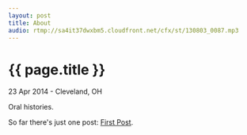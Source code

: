 ```yaml
---
layout: post
title: About
audio: rtmp://sa4it37dwxbm5.cloudfront.net/cfx/st/130803_0087.mp3
---
```


{{ page.title }}
================

<p class="meta">23 Apr 2014 - Cleveland, OH</p>

<div id="jwElement"></div>

<script>
    jwplayer("jwElement").setup({
        file: "{{ page.audio }}",
        width: '100%',
        height: 30
    });
</script>

Oral histories.

So far there's just one post: [First Post](2014/04/24/first-post.html).
